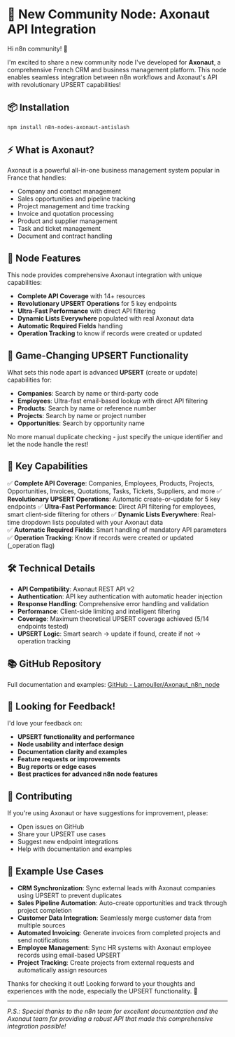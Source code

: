 # 🚀 New Community Node: Axonaut API Integration

Hi n8n community! 👋

I'm excited to share a new community node I've developed for **Axonaut**, a comprehensive French CRM and business management platform. This node enables seamless integration between n8n workflows and Axonaut's API with revolutionary UPSERT capabilities!

## 📦 Installation

```bash
npm install n8n-nodes-axonaut-antislash
```

## ⚡ What is Axonaut?

Axonaut is a powerful all-in-one business management system popular in France that handles:

* Company and contact management
* Sales opportunities and pipeline tracking
* Project management and time tracking
* Invoice and quotation processing
* Product and supplier management
* Task and ticket management
* Document and contract handling

## 🎯 Node Features

This node provides comprehensive Axonaut integration with unique capabilities:

* **Complete API Coverage** with 14+ resources
* **Revolutionary UPSERT Operations** for 5 key endpoints
* **Ultra-Fast Performance** with direct API filtering
* **Dynamic Lists Everywhere** populated with real Axonaut data
* **Automatic Required Fields** handling
* **Operation Tracking** to know if records were created or updated

## 🔄 Game-Changing UPSERT Functionality

What sets this node apart is advanced **UPSERT** (create or update) capabilities for:

* **Companies**: Search by name or third-party code
* **Employees**: Ultra-fast email-based lookup with direct API filtering
* **Products**: Search by name or reference number  
* **Projects**: Search by name or project number
* **Opportunities**: Search by opportunity name

No more manual duplicate checking - just specify the unique identifier and let the node handle the rest!

## 🔧 Key Capabilities

✅ **Complete API Coverage**: Companies, Employees, Products, Projects, Opportunities, Invoices, Quotations, Tasks, Tickets, Suppliers, and more
✅ **Revolutionary UPSERT Operations**: Automatic create-or-update for 5 key endpoints
✅ **Ultra-Fast Performance**: Direct API filtering for employees, smart client-side filtering for others
✅ **Dynamic Lists Everywhere**: Real-time dropdown lists populated with your Axonaut data  
✅ **Automatic Required Fields**: Smart handling of mandatory API parameters
✅ **Operation Tracking**: Know if records were created or updated (_operation flag)

## 🛠️ Technical Details

* **API Compatibility**: Axonaut REST API v2
* **Authentication**: API key authentication with automatic header injection
* **Response Handling**: Comprehensive error handling and validation
* **Performance**: Client-side limiting and intelligent filtering
* **Coverage**: Maximum theoretical UPSERT coverage achieved (5/14 endpoints tested)
* **UPSERT Logic**: Smart search → update if found, create if not → operation tracking

## 📚 GitHub Repository

Full documentation and examples: [GitHub - Lamouller/Axonaut_n8n_node](https://github.com/Lamouller/Axonaut_n8n_node)

## 🙏 Looking for Feedback!

I'd love your feedback on:

* **UPSERT functionality and performance**
* **Node usability and interface design**  
* **Documentation clarity and examples**
* **Feature requests or improvements**
* **Bug reports or edge cases**
* **Best practices for advanced n8n node features**

## 🤝 Contributing

If you're using Axonaut or have suggestions for improvement, please:

* Open issues on GitHub
* Share your UPSERT use cases
* Suggest new endpoint integrations
* Help with documentation and examples

## 📖 Example Use Cases

* **CRM Synchronization**: Sync external leads with Axonaut companies using UPSERT to prevent duplicates
* **Sales Pipeline Automation**: Auto-create opportunities and track through project completion
* **Customer Data Integration**: Seamlessly merge customer data from multiple sources
* **Automated Invoicing**: Generate invoices from completed projects and send notifications
* **Employee Management**: Sync HR systems with Axonaut employee records using email-based UPSERT
* **Project Tracking**: Create projects from external requests and automatically assign resources

Thanks for checking it out! Looking forward to your thoughts and experiences with the node, especially the UPSERT functionality. 🚀

---

*P.S.: Special thanks to the n8n team for excellent documentation and the Axonaut team for providing a robust API that made this comprehensive integration possible!*
